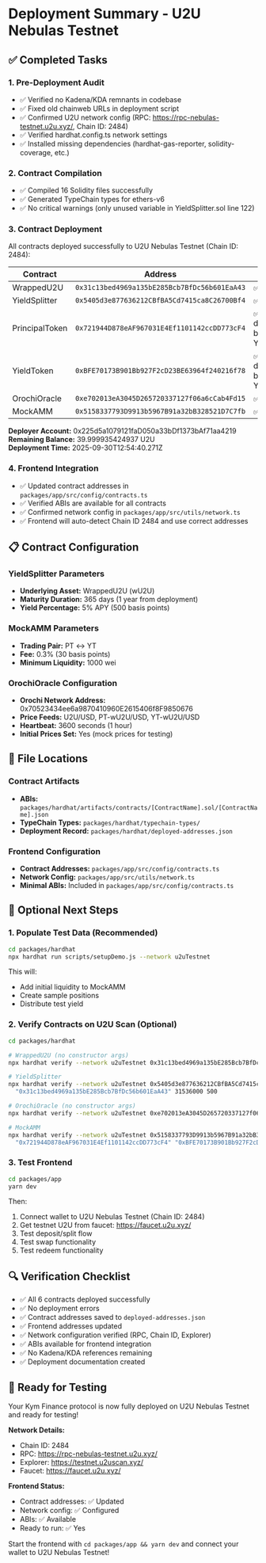 # Deployment Summary - U2U Nebulas Testnet

## ✅ Completed Tasks

### 1. Pre-Deployment Audit
- ✅ Verified no Kadena/KDA remnants in codebase
- ✅ Fixed old chainweb URLs in deployment script
- ✅ Confirmed U2U network config (RPC: https://rpc-nebulas-testnet.u2u.xyz/, Chain ID: 2484)
- ✅ Verified hardhat.config.ts network settings
- ✅ Installed missing dependencies (hardhat-gas-reporter, solidity-coverage, etc.)

### 2. Contract Compilation
- ✅ Compiled 16 Solidity files successfully
- ✅ Generated TypeChain types for ethers-v6
- ✅ No critical warnings (only unused variable in YieldSplitter.sol line 122)

### 3. Contract Deployment
All contracts deployed successfully to U2U Nebulas Testnet (Chain ID: 2484):

| Contract | Address | Status |
|----------|---------|--------|
| WrappedU2U | `0x31c13bed4969a135bE285Bcb7BfDc56b601EaA43` | ✅ Deployed |
| YieldSplitter | `0x5405d3e877636212CBfBA5Cd7415ca8C26700Bf4` | ✅ Deployed |
| PrincipalToken | `0x721944D878eAF967031E4Ef1101142ccDD773cF4` | ✅ Auto-deployed by YieldSplitter |
| YieldToken | `0xBFE70173B901Bb927F2cD23BE63964f240216f78` | ✅ Auto-deployed by YieldSplitter |
| OrochiOracle | `0xe702013eA3045D265720337127f06a6cCab4Fd15` | ✅ Deployed |
| MockAMM | `0x5158337793D9913b5967B91a32bB328521D7C7fb` | ✅ Deployed |

**Deployer Account:** 0x225d5a1079121faD050a33bDf1373bAf71aa4219  
**Remaining Balance:** 39.999935424937 U2U  
**Deployment Time:** 2025-09-30T12:54:40.271Z

### 4. Frontend Integration
- ✅ Updated contract addresses in `packages/app/src/config/contracts.ts`
- ✅ Verified ABIs are available for all contracts
- ✅ Confirmed network config in `packages/app/src/utils/network.ts`
- ✅ Frontend will auto-detect Chain ID 2484 and use correct addresses

## 📋 Contract Configuration

### YieldSplitter Parameters
- **Underlying Asset:** WrappedU2U (wU2U)
- **Maturity Duration:** 365 days (1 year from deployment)
- **Yield Percentage:** 5% APY (500 basis points)

### MockAMM Parameters
- **Trading Pair:** PT ↔ YT
- **Fee:** 0.3% (30 basis points)
- **Minimum Liquidity:** 1000 wei

### OrochiOracle Configuration
- **Orochi Network Address:** 0x70523434ee6a9870410960E2615406f8F9850676
- **Price Feeds:** U2U/USD, PT-wU2U/USD, YT-wU2U/USD
- **Heartbeat:** 3600 seconds (1 hour)
- **Initial Prices Set:** Yes (mock prices for testing)

## 📁 File Locations

### Contract Artifacts
- **ABIs:** `packages/hardhat/artifacts/contracts/[ContractName].sol/[ContractName].json`
- **TypeChain Types:** `packages/hardhat/typechain-types/`
- **Deployment Record:** `packages/hardhat/deployed-addresses.json`

### Frontend Configuration
- **Contract Addresses:** `packages/app/src/config/contracts.ts`
- **Network Config:** `packages/app/src/utils/network.ts`
- **Minimal ABIs:** Included in `packages/app/src/config/contracts.ts`

## 🔄 Optional Next Steps

### 1. Populate Test Data (Recommended)
```bash
cd packages/hardhat
npx hardhat run scripts/setupDemo.js --network u2uTestnet
```
This will:
- Add initial liquidity to MockAMM
- Create sample positions
- Distribute test yield

### 2. Verify Contracts on U2U Scan (Optional)
```bash
cd packages/hardhat

# WrappedU2U (no constructor args)
npx hardhat verify --network u2uTestnet 0x31c13bed4969a135bE285Bcb7BfDc56b601EaA43

# YieldSplitter
npx hardhat verify --network u2uTestnet 0x5405d3e877636212CBfBA5Cd7415ca8C26700Bf4 \
  "0x31c13bed4969a135bE285Bcb7BfDc56b601EaA43" 31536000 500

# OrochiOracle (no constructor args)
npx hardhat verify --network u2uTestnet 0xe702013eA3045D265720337127f06a6cCab4Fd15

# MockAMM
npx hardhat verify --network u2uTestnet 0x5158337793D9913b5967B91a32bB328521D7C7fb \
  "0x721944D878eAF967031E4Ef1101142ccDD773cF4" "0xBFE70173B901Bb927F2cD23BE63964f240216f78"
```

### 3. Test Frontend
```bash
cd packages/app
yarn dev
```
Then:
1. Connect wallet to U2U Nebulas Testnet (Chain ID: 2484)
2. Get testnet U2U from faucet: https://faucet.u2u.xyz/
3. Test deposit/split flow
4. Test swap functionality
5. Test redeem functionality

## 🔍 Verification Checklist

- ✅ All 6 contracts deployed successfully
- ✅ No deployment errors
- ✅ Contract addresses saved to `deployed-addresses.json`
- ✅ Frontend addresses updated
- ✅ Network configuration verified (RPC, Chain ID, Explorer)
- ✅ ABIs available for frontend integration
- ✅ No Kadena/KDA references remaining
- ✅ Deployment documentation created

## 🎯 Ready for Testing

Your Kym Finance protocol is now fully deployed on U2U Nebulas Testnet and ready for testing!

**Network Details:**
- Chain ID: 2484
- RPC: https://rpc-nebulas-testnet.u2u.xyz/
- Explorer: https://testnet.u2uscan.xyz/
- Faucet: https://faucet.u2u.xyz/

**Frontend Status:**
- Contract addresses: ✅ Updated
- Network config: ✅ Configured
- ABIs: ✅ Available
- Ready to run: ✅ Yes

Start the frontend with `cd packages/app && yarn dev` and connect your wallet to U2U Nebulas Testnet!

